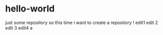 # hello-world
just some repository
so this time i want to create a repository !
edit1
edit 2
edit 3
edit4
a
